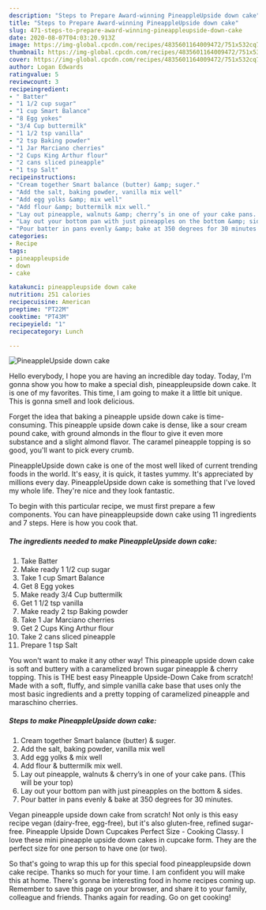 ```yaml
---
description: "Steps to Prepare Award-winning PineappleUpside down cake"
title: "Steps to Prepare Award-winning PineappleUpside down cake"
slug: 471-steps-to-prepare-award-winning-pineappleupside-down-cake
date: 2020-08-07T04:03:20.913Z
image: https://img-global.cpcdn.com/recipes/4835601164009472/751x532cq70/pineappleupside-down-cake-recipe-main-photo.jpg
thumbnail: https://img-global.cpcdn.com/recipes/4835601164009472/751x532cq70/pineappleupside-down-cake-recipe-main-photo.jpg
cover: https://img-global.cpcdn.com/recipes/4835601164009472/751x532cq70/pineappleupside-down-cake-recipe-main-photo.jpg
author: Logan Edwards
ratingvalue: 5
reviewcount: 3
recipeingredient:
- " Batter"
- "1 1/2 cup sugar"
- "1 cup Smart Balance"
- "8 Egg yokes"
- "3/4 Cup buttermilk"
- "1 1/2 tsp vanilla"
- "2 tsp Baking powder"
- "1 Jar Marciano cherries"
- "2 Cups King Arthur flour"
- "2 cans sliced pineapple"
- "1 tsp Salt"
recipeinstructions:
- "Cream together Smart balance (butter) &amp; suger."
- "Add the salt, baking powder, vanilla mix well"
- "Add egg yolks &amp; mix well"
- "Add flour &amp; buttermilk mix well."
- "Lay out pineapple, walnuts &amp; cherry’s in one of your cake pans. (This will be your top)"
- "Lay out your bottom pan with just pineapples on the bottom &amp; sides."
- "Pour batter in pans evenly &amp; bake at 350 degrees for 30 minutes."
categories:
- Recipe
tags:
- pineappleupside
- down
- cake

katakunci: pineappleupside down cake 
nutrition: 251 calories
recipecuisine: American
preptime: "PT22M"
cooktime: "PT43M"
recipeyield: "1"
recipecategory: Lunch

---
```



![PineappleUpside down cake](https://img-global.cpcdn.com/recipes/4835601164009472/751x532cq70/pineappleupside-down-cake-recipe-main-photo.jpg)

Hello everybody, I hope you are having an incredible day today. Today, I'm gonna show you how to make a special dish, pineappleupside down cake. It is one of my favorites. This time, I am going to make it a little bit unique. This is gonna smell and look delicious.

Forget the idea that baking a pineapple upside down cake is time-consuming. This pineapple upside down cake is dense, like a sour cream pound cake, with ground almonds in the flour to give it even more substance and a slight almond flavor. The caramel pineapple topping is so good, you&#39;ll want to pick every crumb.

PineappleUpside down cake is one of the most well liked of current trending foods in the world. It's easy, it is quick, it tastes yummy. It's appreciated by millions every day. PineappleUpside down cake is something that I've loved my whole life. They're nice and they look fantastic.


To begin with this particular recipe, we must first prepare a few components. You can have pineappleupside down cake using 11 ingredients and 7 steps. Here is how you cook that.

<!--inarticleads1-->

##### The ingredients needed to make PineappleUpside down cake:

1. Take  Batter
1. Make ready 1 1/2 cup sugar
1. Take 1 cup Smart Balance
1. Get 8 Egg yokes
1. Make ready 3/4 Cup buttermilk
1. Get 1 1/2 tsp vanilla
1. Make ready 2 tsp Baking powder
1. Take 1 Jar Marciano cherries
1. Get 2 Cups King Arthur flour
1. Take 2 cans sliced pineapple
1. Prepare 1 tsp Salt


You won&#39;t want to make it any other way! This pineapple upside down cake is soft and buttery with a caramelized brown sugar pineapple &amp; cherry topping. This is THE best easy Pineapple Upside-Down Cake from scratch! Made with a soft, fluffy, and simple vanilla cake base that uses only the most basic ingredients and a pretty topping of caramelized pineapple and maraschino cherries. 

<!--inarticleads2-->

##### Steps to make PineappleUpside down cake:

1. Cream together Smart balance (butter) &amp; suger.
1. Add the salt, baking powder, vanilla mix well
1. Add egg yolks &amp; mix well
1. Add flour &amp; buttermilk mix well.
1. Lay out pineapple, walnuts &amp; cherry’s in one of your cake pans. (This will be your top)
1. Lay out your bottom pan with just pineapples on the bottom &amp; sides.
1. Pour batter in pans evenly &amp; bake at 350 degrees for 30 minutes.


Vegan pineapple upside down cake from scratch! Not only is this easy recipe vegan (dairy-free, egg-free), but it&#39;s also gluten-free, refined sugar-free. Pineapple Upside Down Cupcakes Perfect Size - Cooking Classy. I love these mini pineapple upside down cakes in cupcake form. They are the perfect size for one person to have one (or two). 

So that's going to wrap this up for this special food pineappleupside down cake recipe. Thanks so much for your time. I am confident you will make this at home. There's gonna be interesting food in home recipes coming up. Remember to save this page on your browser, and share it to your family, colleague and friends. Thanks again for reading. Go on get cooking!
